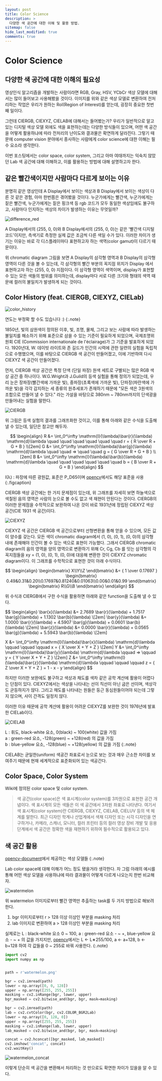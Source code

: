 ```yaml
---
layout: post
title: Color Science
description: >
  다양한 색 공간에 대한 이해 및 활용 방법.
sitemap: false
hide_last_modified: true
comments: true
---
```



# Color Science

## 다양한 색 공간에 대한 이해의 필요성
영상인식 알고리즘을 개발하는 사람이라면 RGB, Gray, HSV, YCbCr 색상 모델에 대해서는 많이 들어보고 사용해봤을 것이다.
이미지를 위와 같은 색상 모델로 변환하여 전처리하는 작업은 우리가 원하는 RoI(Region of Interest)를 얻는데, 굉장히 중요한 첫번째 일이다.

그런데 CIERGB, CIEXYZ, CIELAB에 대해서는 들어봤는가? 
우리가 일반적으로 알고 있는 디지털 색상 모델 외에도 색을 표현하는데는 다양한 방식들이 있으며,
어떤 색 공간을 어떻게 활용하냐에 따라 전처리의 난이도와 결과물은 확연하게 달라진다.
그렇기 때문에 computer vision 분야에서 종사하는 사람에게 color science에 대한 이해는 필수 요소라 생각한다.

이번 포스팅에서는 color space, color system, 그리고 아마 여태까지는 익숙치 않았던 Lab 색 공간에 대해 이해하고, 이를 활용하는 방법에 대해 설명하고자 한다.


## 같은 빨간색이지만 사람마다 다르게 보이는 이유
분명히 같은 영상인데 A Display에서 보이는 색상과 B Display에서 보이는 색상이 다른 것 같은 경험, 아마 한번쯤은 겪어봤을 것이다.
누군가에게는 빨간색, 누군가에게는 짙은 빨간색, 누군가에게는 짙은 핑크색 등 rgb 코드가 모두 동일한 색상임에도 불구하고,
사람마다 인지하는 색상의 차이가 발생하는 이유는 무엇일까?

![difference_red](/assets/img/image-processing/color-science/difference_red.png)

A Display에서의 (255, 0, 0)와 B Display에서의 (255, 0, 0)는 같은 '빨간색 디지털 코드'이지만, 측색기로 측정한 실제 값은 조금씩 다른 색일 수가 있다. 
이러한 차이가 생기는 이유는 바로 각 디스플레이마다 표현하고자 하는 색역(color gamut)이 다르기 때문이다.

위 chromatic diagram 그림을 보면 A Display의 삼각형 영역과 B Display의 삼각형 영역이 다른 것을 볼 수 있는데,
각 삼각형의 빨간 부분의 꼭지점 위치가 Display 에서 표현하고자 하는 (255, 0, 0) 지점이다.
이 삼각형 영역이 색역이며, display가 표현할 수 있는 모든 색들의 범위를 의미하는데, 
display마다 서로 다른 크기와 형태의 색역 때문에 컬러의 불일치가 발생하게 되는 것이다.


## Color History (feat. CIERGB, CIEXYZ, CIELab)
![color_history](/assets/img/image-processing/color-science/color_history.png)

연도는 부정확 할 수도 있습니다 :)
{:.note}

1850년, 빛의 삼원색이 정의된 이후, 빛, 조명, 물체, 그리고 보는 사람에 따라 발생하는 불일치를 해소하기 위해 표준으로 삼을 수 있는 기준이 필요하게 되었으며, 
국제조명위원회 CIE (Commission internationale de l'éclairage)가 그 기준을 발표하게 되었다.
1920년대, W. 데이빗 라이트와 존 길드가 인간의 시력에 관한 일련의 실험을 독립적으로 수행했으며, 
이를 바탕으로 CIERGB 색 공간이 만들어졌고, 이에 기반하여 다시 CIEXYZ 색 공간이 만들어졌다.

먼저, CIERGB 색상 공간은 특정 단색 (단일 파장) 원색 세트로 구별되는 많은 RGB 색상 공간 중 하나이다.
W.G.Wright과 J.Guild의 등색 실험을 통해 정의가 되었는데, 
우리 눈은 장파장(빨간색에 가까운 빛), 중파장(초록색에 가까운 빛), 단파장(파란색에 가까운 빛)을 각각 감지하는 세 종류의 원추세포가 존재하기 때문에 
"모든 색은 3원색의 조합으로 만들어 낼 수 있다." 라는 가설을 바탕으로 380nm ~ 780nm까지의 단색광을 만들어내는 실험을 말한다.

![CIERGB](/assets/img/image-processing/color-science/CIERGB.png)

위 그림은 등색 실험의 결과를 그래프화한 것이고, 이를 통해 아래와 같은 수식을 도출해 낼 수 있는데, 일단은 참고만 해두자.

$$
\begin{align}
  R &= \int_0^\infty \mathrm{I}(\lambda)\bar{r}(\lambda) \mathrm{d}\lambda  \quad \quad \quad \quad \quad \quad  r = { R \over R + G + B } \\[2em]
  G &= \int_0^\infty \mathrm{I}(\lambda)\bar{g}(\lambda) \mathrm{d}\lambda  \quad \quad => \quad \quad g = { G \over R + G + B } \\[2em]
  B &= \int_0^\infty \mathrm{I}(\lambda)\bar{b}(\lambda) \mathrm{d}\lambda  \quad \quad \quad \quad \quad \quad b = { B \over R + G + B }
\end{align}
$$

I(λ) : 파장에 따른 광원값, 표준은 P_D65이며 [opencv](https://docs.opencv.org/4.6.0/de/d25/imgproc_color_conversions.html)에서도 해당 표준을 사용
{:.figcaption}

CIERGB 색상 공간에는 한 가지 문제점이 있는데, 위 그래프를 자세히 보면 하늘색으로 색칠된 음의 영역은
사람의 눈으로 볼 수도 없고 색 재현이 안된다는 것이다.
CIERGB의 이러한 문제점을 수학적으로 보완하여 나온 것이 바로 1931년에 정립된 CIEXYZ 색상 공간(CIE 1931 색 공간)이다.

![CIEXYZ](/assets/img/image-processing/color-science/CIEXYZ.png)

CIEXYZ 색 공간은 CIERGB 색 공간으로부터 선형변환을 통해 얻을 수 있으며, 모든 값이 양수를 갖는다.
모든 색이 chromatic diagram에서 (1, 0), (0, 1), (0, 0)의 삼각형 내에 존재해야 인간이 볼 수 있는 색으로 표현이 가능했다.
그래서 CIERGB chromatic diagram의 음의 영역을 양의 영역으로 변환하기 위해 Cr, Cg, Cb 를 잇는 삼각형의 
각 꼭지점들을 xy = (1, 0), (0, 1), (0, 0)에 대응해 변환한 것이 CIEXYZ chromatic diagram이다.
이 그래프를 수학적으로 표현한 것이 아래 수식이다.

$$
\begin{align}
  \begin{bmatrix} X\\Y\\Z \end{bmatrix} &= { 1 \over 0.17697 } \begin{bmatrix} 0.49&0.31&0.20\\0.17697&0.81240&0.01063\\0.00&0.01&0.99 \end{bmatrix} \begin{bmatrix} R\\G\\B \end{bmatrix}
\end{align}
$$

위 수식과 CIERGB에서 구한 수식을 활용하면 아래와 같은 function을 도출해 낼 수 있다.

$$
\begin{align}
  \bar{x}(\lambda) &= 2.7689 \bar{r}(\lambda) + 1.7517 \bar{g}(\lambda) + 1.1302 \bar{b}(\lambda) \\[2em]
  \bar{y}(\lambda) &= 1.0000 \bar{r}(\lambda) + 4.5907 \bar{g}(\lambda) + 0.0601 \bar{b}(\lambda) \\[2em]
  \bar{z}(\lambda) &= 0.0000 \bar{r}(\lambda) + 0.0565 \bar{g}(\lambda) + 5.5943 \bar{b}(\lambda) \\[2em]

  X &= \int_0^\infty \mathrm{I}(\lambda)\bar{x}(\lambda) \mathrm{d}\lambda  \qquad \qquad \qquad  x = { X \over X + Y + Z } \\[2em]
  Y &= \int_0^\infty \mathrm{I}(\lambda)\bar{y}(\lambda) \mathrm{d}\lambda  \qquad => \qquad y = { Y \over X + Y + Z } \\[2em]
  Z &= \int_0^\infty \mathrm{I}(\lambda)\bar{z}(\lambda) \mathrm{d}\lambda  \qquad \qquad \qquad z = { Z \over X + Y + Z } = 1 - x - y
\end{align}
$$

하지만 이러한 보완에도 불구하고 색상과 채도를 색차 같은 공학 계산에 활용이 어렵다는 단점이 있다.
CIEXYZ에서는 색상을 나타내는 선이 직선이 아닌 굽은 선이며, 색상각도 균등하지가 않다. 
그리고 채도를 나타내는 원들은 둥근 동심원들이어야 되는데 그렇지 않으며, 사이 간격도 일정치 않다.

이러한 이유 때문에 공학 계산에 활용이 어려운 CIEXYZ를 보완한 것이 1976년에 발표한 CIELab이다.

![CIELAB](/assets/img/image-processing/color-science/CIELAB.png)

L : 휘도, black-white 요소, 0(black) ~ 100(white) 값을 가짐  
a : green-red 요소, -128(green) ~ +128(red) 의 값을 가짐  
b : blue-yellow 요소, -128(blue) ~ +128(yellow) 의 값을 가짐
{:.note}

CIELAB는 균일한(uniform) 색공간 좌표로서 눈으로 보는 것과 매우 근소한 차이를 보여주기 때문에 현재 세계적으로 표준화되어 있는 색공간다.



## Color Space, Color System
Wiki에 정의된 color space 및 color system.
> 색 공간(color space)은 색 표시계(color system)를 3차원으로 표현한 공간 개념이다. 
> 색 표시계의 모든 색들은 이 색 공간에서 3차원 좌표로 나타낸다.
> 여기서 색 표시계(color system)란 CIERGB, CIEXYZ, CIELAB, CIELUV 등의 색 체계를 말한다. 
> 최근 디자인 학계나 산업계에서 색채 디자인 또는 시각 디자인을 연구하거나, 카메라, 스캐너, 모니터, 컬러 프린터 등의 컬러 영상 장비 개발 및 응용 단계에서 색 공간은 정확한 색을 재현하기 위하여 필수적으로 활용되고 있다.


## 색 공간 활용

[opencv-document](https://docs.opencv.org/4.7.0/d8/d01/group__imgproc__color__conversions.html)에서 제공하는 색상 모델들
{:.note}

Lab color space에 대해 이해가 어느 정도 됐을거라 생각한다.
자 그럼 아래의 예시를 통해 어떤 색상 모델을 사용하냐에 따라 결과물이 어떻게 다르게 나오는지 한번 비교해자.
 
![watermelon](/assets/img/image-processing/color-science/watermelon.png)

위 watermelon 이미지로부터 빨간 영역만 추출하는 task를 두 가지 방법으로 해보려한다.
1. bgr 이미지로부터 r > 128 이상 이상인 부분을 masking 처리
2. lab 이미지로 변환하여 a > 128 이상인 부분을 masking 처리

실제로는 L : black-white 요소 0 ~ 100, a : green-red 요소 - ~ +, blue-yellow 요소 - ~ + 의 값을 가지지만,
[opencv](https://docs.opencv.org/4.6.0/de/d25/imgproc_color_conversions.html)에서는 L ← L∗255/100, a ← a+128, b ← b+128 하여 각 값들을 0 ~ 255로 바꿔 사용한다.
{:.note}

~~~python
import cv2
import numpy as np


path = r'watermelon.png'

bgr = cv2.imread(path)
lower = np.array([0, 0, 128])
upper = np.array([255, 255, 255])
masking = cv2.inRange(bgr, lower, upper)
bgr_masked = cv2.bitwise_and(bgr, bgr, mask=masking)

bgr = cv2.imread(path)
lab = cv2.cvtColor(bgr, cv2.COLOR_BGR2Lab)
lower = np.array([0, 128, 0])
upper = np.array([255, 255, 255])
masking = cv2.inRange(lab, lower, upper)
lab_masked = cv2.bitwise_and(bgr, bgr, mask=masking)

concat = cv2.hconcat([bgr_masked, lab_masked])
cv2.imshow('concat', concat)
cv2.waitKey()
~~~

![watermelon_concat](/assets/img/image-processing/color-science/watermelon_concat.png)

이렇게 단순히 색 공간을 변환해서 처리하는 것 만으로도 확연한 차이가 있을을 알 수 있다.